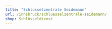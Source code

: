 ```yaml
---
title: "Schlüsselzentrale Seidemann"
url: /innsbruck/schluesselzentrale-seidemann/
shop: Schlüsseldienst
---
```

